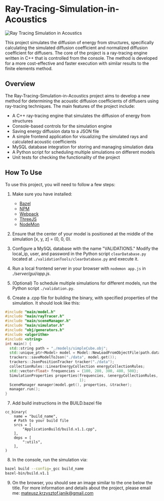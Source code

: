 # Ray-Tracing-Simulation-in-Acoustics

![Ray Tracing Simulation in Acoustics](https://i.imgur.com/TXBQoQc.jpg)

This project simulates the diffusion of energy from structures, specifically calculating the simulated diffusion coefficient and normalized diffusion coefficient for diffusers. The core of the project is a ray-tracing engine written in C++ that is controlled from the console. The method is developed for a more cost-effective and faster execution with similar results to the finite elements method.

## Overview

The Ray-Tracing-Simulation-in-Acoustics project aims to develop a new method for determining the acoustic diffusion coefficients of diffusers using ray-tracing techniques. The main features of the project include:

- A C++ ray-tracing engine that simulates the diffusion of energy from structures
- Console-based controls for the simulation engine
- Saving energy diffusion data to a JSON file
- A simple frontend application for visualizing the simulated rays and calculated acoustic coefficients
- MySQL database integration for storing and managing simulation data
- A Python script for scheduling multiple simulations on different models
- Unit tests for checking the functionality of the project

## How To Use

To use this project, you will need to follow a few steps:

1. Make sure you have installed:
   - [Bazel](https://bazel.build/)
   - [NPM](https://www.npmjs.com/)
   - [Webpack](https://webpack.js.org/)
   - [ThreeJS](https://threejs.org/)
   - [NodeMon](https://www.npmjs.com/package/nodemon)

2. Ensure that the center of your model is positioned at the middle of the simulation [x, y, z] = (0, 0, 0).

3. Configure a MySQL database with the name "VALIDATIONS." Modify the local_ip, user, and password in the Python script `clearDatabase.py` located at `./validationTools/clearDatabase.py` and execute it.

4. Run a local frontend server in your browser with `nodemon app.js` in *./server/gui/app.js*.

5. (Optional) To schedule multiple simulations for different models, run the Python script `./validation.py`.

6. Create a .cpp file for building the binary, with specified properties of the simulation. It should look like this:

```cpp
#include "main/model.h"
#include "main/rayTracer.h"
#include "main/sceneManager.h"
#include "main/simulator.h"
#include "obj/generators.h"
#include <algorithm>
#include <string>
int main() {
  std::string path = "./models/simpleCube.obj";
  std::unique_ptr<Model> model = Model::NewLoadFromObjectFile(path.data());
  trackers::saveModelToJson("./data", model.get());
  trackers::JsonPositionTracker tracker("./data");
  collectionRules::LinearEnergyCollection energyCollectionRules;
  std::vector<float> frequencies = {100, 200, 300, 400, 500};
  SimulationProperties properties(frequencies, &energyCollectionRules, 500, 37,
                                  1);
  SceneManager manager(model.get(), properties, &tracker);
  manager.run();
}
```
7. Add build instructions in the BUILD.bazel file
```bazel
cc_binary(
    name = "build_name",
    # Path to your build file
    srcs = [
        "ApplicationBuild/build.v1.1.cpp",
    ],
    deps = [
        ":utils",
    ],
)
```
8. In the console, run the simulation via:
```bash
bazel build --config=_gcc build_name
bazel-bin/build.v1.1
```
9. On the browser, you should see an image similar to the one below the title.
For more information and details about the project, please email me: 
mateusz.krzysztof.janik@gmail.com
